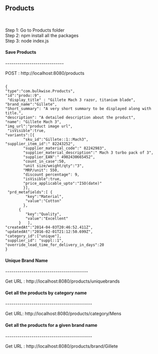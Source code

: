 
<h2>Products </h2> <br/>

Step 1: Go to Products folder <br/>
Step 2: npm install all the packages<br/>
Step 3: node index.js <br/>


<h4>Save Products</h4>
-----------------------------

POST : http://localhost:8080/products <br/>

<code>
{
"type":"com.bulkwise.Products",
"id":"produ::9",
 "display_title" : "Gillete Mach 3 razor, titanium blade",
"brand_name":"Gillete",
"Short_summary": "A very short summary to be displayed along with title.",
"description": "A detailed description about the product",
"name": "Gillete Mach 3",
"img_url":"product image url",
 "isVisible":true,
"variants":[{
		"sku_id":"Gillete::1::Mach3",
"supplier_item_id":" 82243252",
		"supplier_material_code":" 82242983",
		"supplier_material_description":" Mach 3 turbo pack of 3",
		"supplier_EAN":" 4902430665452",
		"count_in_case":50,
		"unit size/weight/qty":"3",
		"MRP/unit": 550,
		"discount percentage": 9,
		"isVisible":true,
		"price_applicable_upto":"ISO(date)"
		}],
 "prd_metafields":[ {
         "key":"Material",
         "value":"Cotton"
        },
      {
         "key":"Quality",
         "value":"Excellent"
      }   ],
"createdAt":"2014-04-03T20:46:52.411Z",
"updatedAt":"2016-02-01T21:12:50.699Z",
"category_id":["unique"],
"supplier_id": "suppl::1",
"override_lead_time_for_delivery_in_days":20
}</code>

<h4>Unique Brand Name</h4>
-----------------------------------------

Get URL : http://localhost:8080/products/uniquebrands <br/>

<h4>Get all the products by category name</h4>
-------------------------------------------

Get URL: http://localhost:8080/products/category/Mens


<h4>Get all the products for a given brand name</h4>
-------------------------------------------

Get URL : http://localhost:8080/products/brand/Gillete








